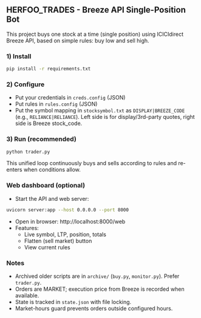 ## HERFOO_TRADES - Breeze API Single-Position Bot

This project buys one stock at a time (single position) using ICICIdirect Breeze API, based on simple rules: buy low and sell high.

### 1) Install
```bash
pip install -r requirements.txt
```

### 2) Configure
- Put your credentials in `creds.config` (JSON)
- Put rules in `rules.config` (JSON)
- Put the symbol mapping in `stocksymbol.txt` as `DISPLAY|BREEZE_CODE` (e.g., `RELIANCE|RELIANCE`). Left side is for display/3rd-party quotes, right side is Breeze stock_code.

### 3) Run (recommended)
```bash
python trader.py
```
This unified loop continuously buys and sells according to rules and re-enters when conditions allow.

### Web dashboard (optional)
- Start the API and web server:
```bash
uvicorn server:app --host 0.0.0.0 --port 8000
```
- Open in browser: http://localhost:8000/web
- Features:
  - Live symbol, LTP, position, totals
  - Flatten (sell market) button
  - View current rules

### Notes
- Archived older scripts are in `archive/` (`buy.py`, `monitor.py`). Prefer `trader.py`.
- Orders are MARKET; execution price from Breeze is recorded when available.
- State is tracked in `state.json` with file locking.
- Market-hours guard prevents orders outside configured hours.
